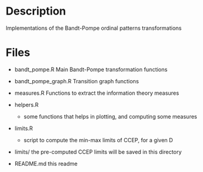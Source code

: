 # Description

Implementations of the Bandt-Pompe ordinal patterns transformations

# Files

- bandt_pompe.R 
    Main Bandt-Pompe transformation functions

- bandt_pompe_graph.R 
    Transition graph functions

- measures.R
    Functions to extract the information theory measures

- helpers.R
    - some functions that helps in plotting, and computing some measures

- limits.R
    - script to compute the min-max limits of CCEP, for a given D

- limits/
    the pre-computed CCEP limits will be saved in this directory

- README.md
    this readme

